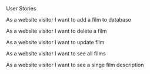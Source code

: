 User Stories

As a website visitor
I want to add a film to database

As a website visitor
I want to delete a film

As a website visitor
I want to update film

As a website visitor
I want to see all films

As a website visitor
I want to see a singe film description
